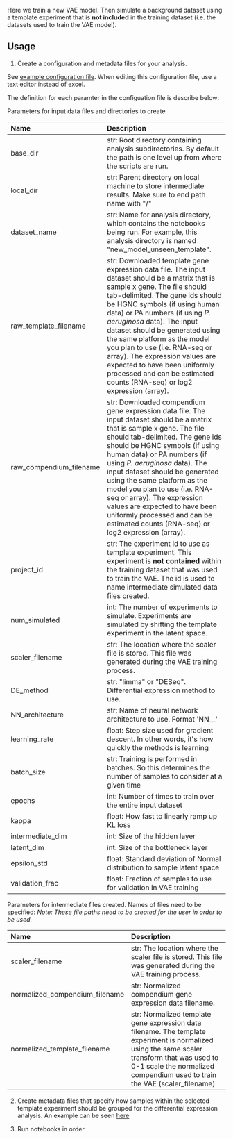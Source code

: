 Here we train a new VAE model. Then simulate a background dataset using a template experiment that is **not included** in the training dataset (i.e. the datasets used to train the VAE model).

## Usage
1. Create a configuration and metadata files for your analysis. 

See [example configuration file]().
When editing this configuration file, use a text editor instead of excel.

The definition for each paramter in the configuation file is describe below:

Parameters for input data files and directories to create

| Name | Description |
| :--- | :---------- |
| base_dir| str: Root directory containing analysis subdirectories. By default the path is one level up from where the scripts are run.|
| local_dir| str: Parent directory on local machine to store intermediate results. Make sure to end path name with "/"|
| dataset_name| str: Name for analysis directory, which contains the notebooks being run. For example, this analysis directory is named "new_model_unseen_template".|
| raw_template_filename | str: Downloaded template gene expression data file. The input dataset should be a matrix that is sample x gene. The file should tab-delimited. The gene ids should be HGNC symbols (if using human data) or PA numbers (if using *P. aeruginosa* data). The input dataset should be generated using the same platform as the model you plan to use (i.e. RNA-seq or array). The expression values are expected to have been uniformly processed and can be estimated counts (RNA-seq) or log2 expression (array).|
| raw_compendium_filename | str: Downloaded compendium gene expression data file. The input dataset should be a matrix that is sample x gene. The file should tab-delimited. The gene ids should be HGNC symbols (if using human data) or PA numbers (if using *P. aeruginosa* data). The input dataset should be generated using the same platform as the model you plan to use (i.e. RNA-seq or array). The expression values are expected to have been uniformly processed and can be estimated counts (RNA-seq) or log2 expression (array).|
| project_id | str:  The experiment id to use as template experiment. This experiment is **not contained** within the training dataset that was used to train the VAE. The id is used to name intermediate simulated data files created.|
| num_simulated| int: The number of experiments to simulate. Experiments are simulated by shifting the template experiment in the latent space.|
| scaler_filename | str: The location where the scaler file is stored. This file was generated during the VAE training process.|
| DE_method| str: "limma" or "DESeq". Differential expression method to use.|
| NN_architecture | str: Name of neural network architecture to use. Format 'NN_<intermediate layer>_<latent layer>'|
| learning_rate| float: Step size used for gradient descent. In other words, it's how quickly the  methods is learning|
| batch_size | str: Training is performed in batches. So this determines the number of samples to consider at a given time|
| epochs | int: Number of times to train over the entire input dataset|
| kappa | float: How fast to linearly ramp up KL loss|
| intermediate_dim| int: Size of the hidden layer|
| latent_dim | int: Size of the bottleneck layer|
| epsilon_std | float: Standard deviation of Normal distribution to sample latent space|
| validation_frac | float: Fraction of samples to use for validation in VAE training|

Parameters for intermediate files created. Names of files need to be specified:
*Note: These file paths need to be created for the user in order to be used.*

| Name | Description |
| :--- | :---------- |
| scaler_filename | str: The location where the scaler file is stored. This file was generated during the VAE training process.|
| normalized_compendium_filename | str: Normalized compendium gene expression data filename.| 
| normalized_template_filename | str: Normalized template gene expression data filename. The template experiment is normalized using the same scaler transform that was used to 0-1 scale the normalized compendium used to train the VAE (scaler_filename).|


2. Create metadata files that specify how samples within the selected template experiment should be grouped for the differential expression analysis. 
An example can be seen [here]()

3. Run notebooks in order
